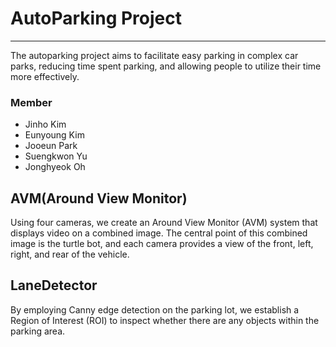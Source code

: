 # AutoParking Project
---------------------------------------
The autoparking project aims to facilitate easy parking in complex car parks, reducing time spent parking, and allowing people to utilize their time more effectively.

### Member
- Jinho Kim
- Eunyoung Kim
- Jooeun Park
- Suengkwon Yu
- Jonghyeok Oh

## AVM(Around View Monitor)
Using four cameras, we create an Around View Monitor (AVM) system that displays video on a combined image. The central point of this combined image is the turtle bot, and each camera provides a view of the front, left, right, and rear of the vehicle.

## LaneDetector
By employing Canny edge detection on the parking lot, we establish a Region of Interest (ROI) to inspect whether there are any objects within the parking area.

